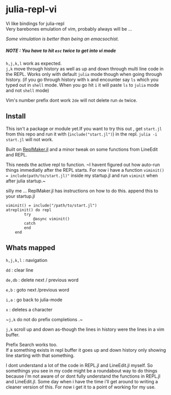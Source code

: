 # julia-repl-vi
Vi like bindings for julia-repl<br>
Very barebones emulation of vim, probably always will be ... 

_Some vimulation is better than being an emacsochist._


##### NOTE : You have to hit `esc` **twice** to get into vi mode 

`h,j,k,l` work as expected.<br>
`j,k` move through history as well as up and down through multi line code in the REPL. 
Works only with default `julia` mode though when going through history. (if you go through
history with `k` and encounter say `ls` which you typed out in `shell` mode. When you
go hit `i` it will paste `ls` to `julia` mode and not `shell` mode)

Vim's number prefix dont work `2de` will not delete run `de` twice.

## Install
This isn't a package or module yet.If you want to try this out , get `start.jl` from this repo and run it with (`include("start.jl")`) in the repl.
`julia -i start.jl` will not work.

Built on [ReplMaker.jl](https://github.com/MasonProtter/ReplMaker.jl) and a minor tweak on some
functions from LineEdit and REPL.

This needs the active repl to function.
~I havent figured out how auto-run things immediatly after the REPL starts.
For now i have a function `viminit() = include(path/to/start.jl)"` inside my startup.jl and run `viminit` when after julia startup.~

silly me ... ReplMaker.jl has instructions on how to do this.
append this to your startup.jl
```
viminit() = include("/path/to/start.jl")
atreplinit() do repl
        try
            @async viminit()
        catch
        end
    end
```

## Whats mapped

`h,j,k,l` : navigation 

`dd` : clear line

`de,db` : delete next / previous word

`e,b` : goto next /previous word

`i,a` : go back to julia-mode

`x` : deletes a character

~`j,k` do not do prefix completions .~

`j,k` scroll up and down as-though the lines in history were the lines in a vim buffer.

Prefix Search works too.<br>
If a something exists in repl buffer it goes up and down history only showing line starting
with that something. 

I dont understand a lot of the code in REPL.jl and LineEdit.jl myself. So somethings you see in my code  might be a roundabout way to do things because i'm not aware of or dont fully understand the functions in REPL.jl and LineEdit.jl. Some day when i have the time i'll get around to writing a cleaner version of this. For now i get it to a point of working for my use. 
